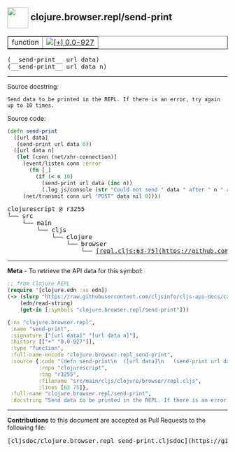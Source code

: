 ## <img width="48px" valign="middle" src="http://i.imgur.com/Hi20huC.png"> clojure.browser.repl/send-print

 <table border="1">
<tr>

<td>function</td>
<td><a href="https://github.com/cljsinfo/cljs-api-docs/tree/0.0-927"><img valign="middle" alt="[+] 0.0-927" src="https://img.shields.io/badge/+-0.0--927-lightgrey.svg"></a> </td>
</tr>
</table>

 <samp>
(__send-print__ url data)<br>
</samp>
 <samp>
(__send-print__ url data n)<br>
</samp>

---




Source docstring:

```
Send data to be printed in the REPL. If there is an error, try again
up to 10 times.
```

Source code:

```clj
(defn send-print
  ([url data]
   (send-print url data 0))
  ([url data n]
   (let [conn (net/xhr-connection)]
     (event/listen conn :error
       (fn [_]
         (if (< n 10)
           (send-print url data (inc n))
           (.log js/console (str "Could not send " data " after " n " attempts.")))))
     (net/transmit conn url "POST" data nil 0))))
```

 <pre>
clojurescript @ r3255
└── src
    └── main
        └── cljs
            └── clojure
                └── browser
                    └── <ins>[repl.cljs:63-75](https://github.com/clojure/clojurescript/blob/r3255/src/main/cljs/clojure/browser/repl.cljs#L63-L75)</ins>
</pre>


---

__Meta__ - To retrieve the API data for this symbol:

```clj
;; from Clojure REPL
(require '[clojure.edn :as edn])
(-> (slurp "https://raw.githubusercontent.com/cljsinfo/cljs-api-docs/catalog/cljs-api.edn")
    (edn/read-string)
    (get-in [:symbols "clojure.browser.repl/send-print"]))
```

```clj
{:ns "clojure.browser.repl",
 :name "send-print",
 :signature ["[url data]" "[url data n]"],
 :history [["+" "0.0-927"]],
 :type "function",
 :full-name-encode "clojure.browser.repl_send-print",
 :source {:code "(defn send-print\n  ([url data]\n   (send-print url data 0))\n  ([url data n]\n   (let [conn (net/xhr-connection)]\n     (event/listen conn :error\n       (fn [_]\n         (if (< n 10)\n           (send-print url data (inc n))\n           (.log js/console (str \"Could not send \" data \" after \" n \" attempts.\")))))\n     (net/transmit conn url \"POST\" data nil 0))))",
          :repo "clojurescript",
          :tag "r3255",
          :filename "src/main/cljs/clojure/browser/repl.cljs",
          :lines [63 75]},
 :full-name "clojure.browser.repl/send-print",
 :docstring "Send data to be printed in the REPL. If there is an error, try again\nup to 10 times."}

```

---

__Contributions__ to this document are accepted as Pull Requests to the following file:

 <pre>
[cljsdoc/clojure.browser.repl_send-print.cljsdoc](https://github.com/cljsinfo/cljs-api-docs/blob/master/cljsdoc/clojure.browser.repl_send-print.cljsdoc)
</pre>

